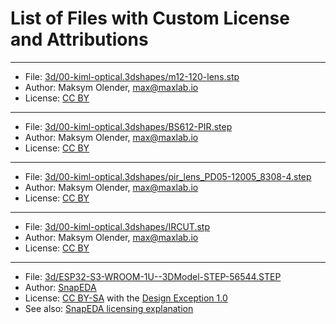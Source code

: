 # List of Files with Custom License and Attributions

---

* File: [3d/00-kiml-optical.3dshapes/m12-120-lens.stp](3d/00-kiml-optical.3dshapes/m12-120-lens.stp)
* Author: Maksym Olender, max@maxlab.io
* License: [CC BY](https://creativecommons.org/licenses/by/4.0/)

---

* File: [3d/00-kiml-optical.3dshapes/BS612-PIR.step](3d/00-kiml-optical.3dshapes/BS612-PIR.step)
* Author: Maksym Olender, max@maxlab.io
* License: [CC BY](https://creativecommons.org/licenses/by/4.0/)

---

* File: [3d/00-kiml-optical.3dshapes/pir_lens_PD05-12005_8308-4.step](3d/00-kiml-optical.3dshapes/pir_lens_PD05-12005_8308-4.step)
* Author: Maksym Olender, max@maxlab.io
* License: [CC BY](https://creativecommons.org/licenses/by/4.0/)

---

* File: [3d/00-kiml-optical.3dshapes/IRCUT.stp](3d/00-kiml-optical.3dshapes/IRCUT.stp)
* Author: Maksym Olender, max@maxlab.io
* License: [CC BY](https://creativecommons.org/licenses/by/4.0/)

---

* File: [3d/ESP32-S3-WROOM-1U--3DModel-STEP-56544.STEP](3d/ESP32-S3-WROOM-1U--3DModel-STEP-56544.STEP)
* Author: [SnapEDA](https://www.snapeda.com/parts/ESP32-S3-WROOM-1U/Espressif%20Systems/view-part/?welcome=home)
* License: [CC BY-SA](https://creativecommons.org/licenses/by/4.0/) with the [Design Exception 1.0](https://www.snapeda.com/about/FAQ/#designexception)
* See also: [SnapEDA licensing explanation](https://support.snapeda.com/en/articles/2957814-what-is-the-license-for-symbols-and-footprints)
